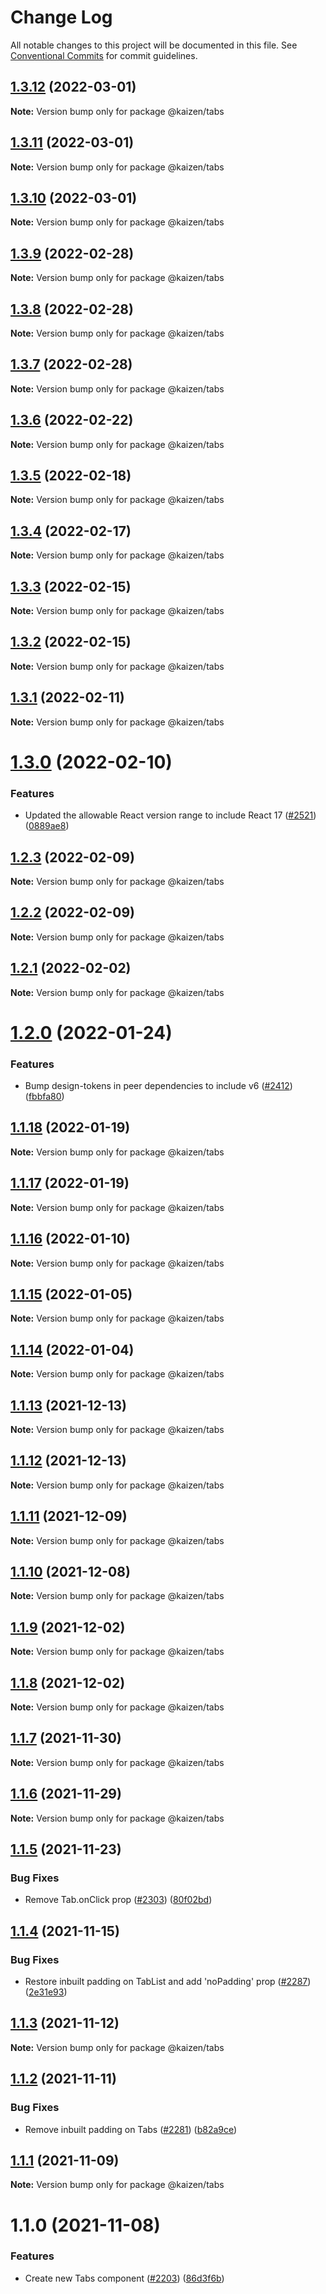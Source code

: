 # Change Log

All notable changes to this project will be documented in this file.
See [Conventional Commits](https://conventionalcommits.org) for commit guidelines.

## [1.3.12](https://github.com/cultureamp/kaizen-design-system/compare/@kaizen/tabs@1.3.11...@kaizen/tabs@1.3.12) (2022-03-01)

**Note:** Version bump only for package @kaizen/tabs





## [1.3.11](https://github.com/cultureamp/kaizen-design-system/compare/@kaizen/tabs@1.3.10...@kaizen/tabs@1.3.11) (2022-03-01)

**Note:** Version bump only for package @kaizen/tabs





## [1.3.10](https://github.com/cultureamp/kaizen-design-system/compare/@kaizen/tabs@1.3.9...@kaizen/tabs@1.3.10) (2022-03-01)

**Note:** Version bump only for package @kaizen/tabs





## [1.3.9](https://github.com/cultureamp/kaizen-design-system/compare/@kaizen/tabs@1.3.8...@kaizen/tabs@1.3.9) (2022-02-28)

**Note:** Version bump only for package @kaizen/tabs





## [1.3.8](https://github.com/cultureamp/kaizen-design-system/compare/@kaizen/tabs@1.3.7...@kaizen/tabs@1.3.8) (2022-02-28)

**Note:** Version bump only for package @kaizen/tabs





## [1.3.7](https://github.com/cultureamp/kaizen-design-system/compare/@kaizen/tabs@1.3.6...@kaizen/tabs@1.3.7) (2022-02-28)

**Note:** Version bump only for package @kaizen/tabs





## [1.3.6](https://github.com/cultureamp/kaizen-design-system/compare/@kaizen/tabs@1.3.5...@kaizen/tabs@1.3.6) (2022-02-22)

**Note:** Version bump only for package @kaizen/tabs





## [1.3.5](https://github.com/cultureamp/kaizen-design-system/compare/@kaizen/tabs@1.3.4...@kaizen/tabs@1.3.5) (2022-02-18)

**Note:** Version bump only for package @kaizen/tabs





## [1.3.4](https://github.com/cultureamp/kaizen-design-system/compare/@kaizen/tabs@1.3.3...@kaizen/tabs@1.3.4) (2022-02-17)

**Note:** Version bump only for package @kaizen/tabs





## [1.3.3](https://github.com/cultureamp/kaizen-design-system/compare/@kaizen/tabs@1.3.2...@kaizen/tabs@1.3.3) (2022-02-15)

**Note:** Version bump only for package @kaizen/tabs





## [1.3.2](https://github.com/cultureamp/kaizen-design-system/compare/@kaizen/tabs@1.3.1...@kaizen/tabs@1.3.2) (2022-02-15)

**Note:** Version bump only for package @kaizen/tabs





## [1.3.1](https://github.com/cultureamp/kaizen-design-system/compare/@kaizen/tabs@1.3.0...@kaizen/tabs@1.3.1) (2022-02-11)

**Note:** Version bump only for package @kaizen/tabs





# [1.3.0](https://github.com/cultureamp/kaizen-design-system/compare/@kaizen/tabs@1.2.3...@kaizen/tabs@1.3.0) (2022-02-10)


### Features

* Updated the allowable React version range to include React 17 ([#2521](https://github.com/cultureamp/kaizen-design-system/issues/2521)) ([0889ae8](https://github.com/cultureamp/kaizen-design-system/commit/0889ae82cc2836fe606957cd1f39a2eb94df00c1))





## [1.2.3](https://github.com/cultureamp/kaizen-design-system/compare/@kaizen/tabs@1.2.2...@kaizen/tabs@1.2.3) (2022-02-09)

**Note:** Version bump only for package @kaizen/tabs





## [1.2.2](https://github.com/cultureamp/kaizen-design-system/compare/@kaizen/tabs@1.2.1...@kaizen/tabs@1.2.2) (2022-02-09)

**Note:** Version bump only for package @kaizen/tabs





## [1.2.1](https://github.com/cultureamp/kaizen-design-system/compare/@kaizen/tabs@1.2.0...@kaizen/tabs@1.2.1) (2022-02-02)

**Note:** Version bump only for package @kaizen/tabs





# [1.2.0](https://github.com/cultureamp/kaizen-design-system/compare/@kaizen/tabs@1.1.18...@kaizen/tabs@1.2.0) (2022-01-24)


### Features

* Bump design-tokens in peer dependencies to include v6 ([#2412](https://github.com/cultureamp/kaizen-design-system/issues/2412)) ([fbbfa80](https://github.com/cultureamp/kaizen-design-system/commit/fbbfa80d334db9311b228568b5632cb2f8022136))





## [1.1.18](https://github.com/cultureamp/kaizen-design-system/compare/@kaizen/tabs@1.1.17...@kaizen/tabs@1.1.18) (2022-01-19)

**Note:** Version bump only for package @kaizen/tabs





## [1.1.17](https://github.com/cultureamp/kaizen-design-system/compare/@kaizen/tabs@1.1.16...@kaizen/tabs@1.1.17) (2022-01-19)

**Note:** Version bump only for package @kaizen/tabs





## [1.1.16](https://github.com/cultureamp/kaizen-design-system/compare/@kaizen/tabs@1.1.15...@kaizen/tabs@1.1.16) (2022-01-10)

**Note:** Version bump only for package @kaizen/tabs





## [1.1.15](https://github.com/cultureamp/kaizen-design-system/compare/@kaizen/tabs@1.1.14...@kaizen/tabs@1.1.15) (2022-01-05)

**Note:** Version bump only for package @kaizen/tabs





## [1.1.14](https://github.com/cultureamp/kaizen-design-system/compare/@kaizen/tabs@1.1.13...@kaizen/tabs@1.1.14) (2022-01-04)

**Note:** Version bump only for package @kaizen/tabs





## [1.1.13](https://github.com/cultureamp/kaizen-design-system/compare/@kaizen/tabs@1.1.12...@kaizen/tabs@1.1.13) (2021-12-13)

**Note:** Version bump only for package @kaizen/tabs





## [1.1.12](https://github.com/cultureamp/kaizen-design-system/compare/@kaizen/tabs@1.1.11...@kaizen/tabs@1.1.12) (2021-12-13)

**Note:** Version bump only for package @kaizen/tabs





## [1.1.11](https://github.com/cultureamp/kaizen-design-system/compare/@kaizen/tabs@1.1.10...@kaizen/tabs@1.1.11) (2021-12-09)

**Note:** Version bump only for package @kaizen/tabs





## [1.1.10](https://github.com/cultureamp/kaizen-design-system/compare/@kaizen/tabs@1.1.9...@kaizen/tabs@1.1.10) (2021-12-08)

**Note:** Version bump only for package @kaizen/tabs





## [1.1.9](https://github.com/cultureamp/kaizen-design-system/compare/@kaizen/tabs@1.1.8...@kaizen/tabs@1.1.9) (2021-12-02)

**Note:** Version bump only for package @kaizen/tabs





## [1.1.8](https://github.com/cultureamp/kaizen-design-system/compare/@kaizen/tabs@1.1.7...@kaizen/tabs@1.1.8) (2021-12-02)

**Note:** Version bump only for package @kaizen/tabs





## [1.1.7](https://github.com/cultureamp/kaizen-design-system/compare/@kaizen/tabs@1.1.6...@kaizen/tabs@1.1.7) (2021-11-30)

**Note:** Version bump only for package @kaizen/tabs





## [1.1.6](https://github.com/cultureamp/kaizen-design-system/compare/@kaizen/tabs@1.1.5...@kaizen/tabs@1.1.6) (2021-11-29)

**Note:** Version bump only for package @kaizen/tabs





## [1.1.5](https://github.com/cultureamp/kaizen-design-system/compare/@kaizen/tabs@1.1.4...@kaizen/tabs@1.1.5) (2021-11-23)


### Bug Fixes

* Remove Tab.onClick prop ([#2303](https://github.com/cultureamp/kaizen-design-system/issues/2303)) ([80f02bd](https://github.com/cultureamp/kaizen-design-system/commit/80f02bd8c3bb7a4578fb282badd4d049f02b5ac7))





## [1.1.4](https://github.com/cultureamp/kaizen-design-system/compare/@kaizen/tabs@1.1.3...@kaizen/tabs@1.1.4) (2021-11-15)


### Bug Fixes

* Restore inbuilt padding on TabList and add 'noPadding' prop ([#2287](https://github.com/cultureamp/kaizen-design-system/issues/2287)) ([2e31e93](https://github.com/cultureamp/kaizen-design-system/commit/2e31e937dd9a6f0c432a1c4dcec33e09c2d0df87))





## [1.1.3](https://github.com/cultureamp/kaizen-design-system/compare/@kaizen/tabs@1.1.2...@kaizen/tabs@1.1.3) (2021-11-12)

**Note:** Version bump only for package @kaizen/tabs





## [1.1.2](https://github.com/cultureamp/kaizen-design-system/compare/@kaizen/tabs@1.1.1...@kaizen/tabs@1.1.2) (2021-11-11)


### Bug Fixes

* Remove inbuilt padding on Tabs ([#2281](https://github.com/cultureamp/kaizen-design-system/issues/2281)) ([b82a9ce](https://github.com/cultureamp/kaizen-design-system/commit/b82a9ce2ff6703439e034bdb26cd60c391356a8c))





## [1.1.1](https://github.com/cultureamp/kaizen-design-system/compare/@kaizen/tabs@1.1.0...@kaizen/tabs@1.1.1) (2021-11-09)

**Note:** Version bump only for package @kaizen/tabs





# 1.1.0 (2021-11-08)


### Features

* Create new Tabs component ([#2203](https://github.com/cultureamp/kaizen-design-system/issues/2203)) ([86d3f6b](https://github.com/cultureamp/kaizen-design-system/commit/86d3f6b1f440b575b26a128331d728ee5a09449f))

